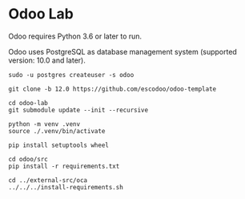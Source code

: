 # Odoo Lab

Odoo requires Python 3.6 or later to run.

Odoo uses PostgreSQL as database management system (supported version: 10.0 and later).

```
sudo -u postgres createuser -s odoo
```

```
git clone -b 12.0 https://github.com/escodoo/odoo-template
```

```
cd odoo-lab
git submodule update --init --recursive
```

```
python -m venv .venv
source ./.venv/bin/activate
```

```
pip install setuptools wheel
```

```
cd odoo/src
pip install -r requirements.txt
```

```
cd ../external-src/oca
../../../install-requirements.sh
```